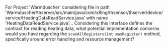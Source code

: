 For Project 'Warmduscher' considering file in path 'Warmduscher/thserver/src/main/java/com/x8ing/thsensor/thserver/device/service/HeatingDataReadService.java' with name 'HeatingDataReadService.java'...
Considering this interface defines the contract for reading heating data, what potential implementation concerns would you have regarding the `scanAllRegisters(int maxRegister)` method, specifically around error handling and resource management?